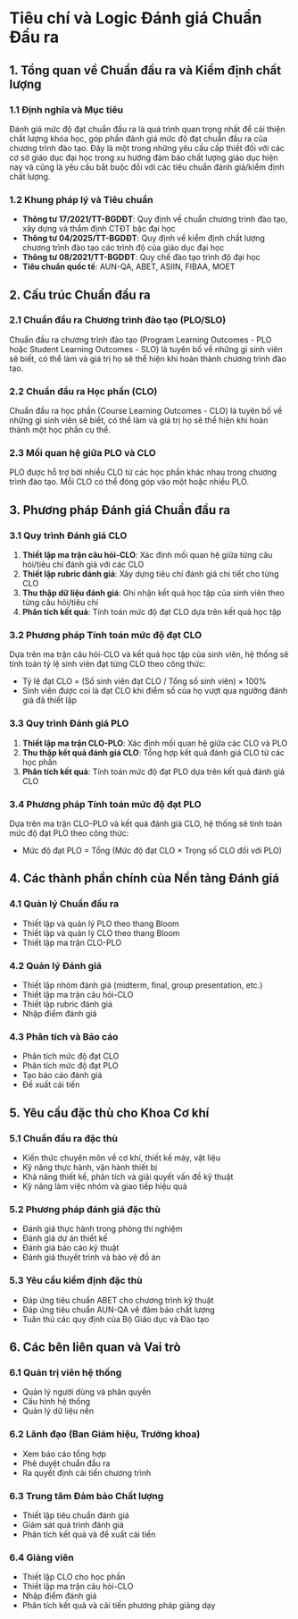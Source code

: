 # Tiêu chí và Logic Đánh giá Chuẩn Đầu ra

## 1. Tổng quan về Chuẩn đầu ra và Kiểm định chất lượng

### 1.1 Định nghĩa và Mục tiêu
Đánh giá mức độ đạt chuẩn đầu ra là quá trình quan trọng nhất để cải thiện chất lượng khóa học, góp phần đánh giá mức độ đạt chuẩn đầu ra của chương trình đào tạo. Đây là một trong những yêu cầu cấp thiết đối với các cơ sở giáo dục đại học trong xu hướng đảm bảo chất lượng giáo dục hiện nay và cũng là yêu cầu bắt buộc đối với các tiêu chuẩn đánh giá/kiểm định chất lượng.

### 1.2 Khung pháp lý và Tiêu chuẩn
- **Thông tư 17/2021/TT-BGDĐT**: Quy định về chuẩn chương trình đào tạo, xây dựng và thẩm định CTĐT bậc đại học
- **Thông tư 04/2025/TT-BGDĐT**: Quy định về kiểm định chất lượng chương trình đào tạo các trình độ của giáo dục đại học
- **Thông tư 08/2021/TT-BGDĐT**: Quy chế đào tạo trình độ đại học
- **Tiêu chuẩn quốc tế**: AUN-QA, ABET, ASIIN, FIBAA, MOET

## 2. Cấu trúc Chuẩn đầu ra

### 2.1 Chuẩn đầu ra Chương trình đào tạo (PLO/SLO)
Chuẩn đầu ra chương trình đào tạo (Program Learning Outcomes - PLO hoặc Student Learning Outcomes - SLO) là tuyên bố về những gì sinh viên sẽ biết, có thể làm và giá trị họ sẽ thể hiện khi hoàn thành chương trình đào tạo.

### 2.2 Chuẩn đầu ra Học phần (CLO)
Chuẩn đầu ra học phần (Course Learning Outcomes - CLO) là tuyên bố về những gì sinh viên sẽ biết, có thể làm và giá trị họ sẽ thể hiện khi hoàn thành một học phần cụ thể.

### 2.3 Mối quan hệ giữa PLO và CLO
PLO được hỗ trợ bởi nhiều CLO từ các học phần khác nhau trong chương trình đào tạo. Mỗi CLO có thể đóng góp vào một hoặc nhiều PLO.

## 3. Phương pháp Đánh giá Chuẩn đầu ra

### 3.1 Quy trình Đánh giá CLO
1. **Thiết lập ma trận câu hỏi-CLO**: Xác định mối quan hệ giữa từng câu hỏi/tiêu chí đánh giá với các CLO
2. **Thiết lập rubric đánh giá**: Xây dựng tiêu chí đánh giá chi tiết cho từng CLO
3. **Thu thập dữ liệu đánh giá**: Ghi nhận kết quả học tập của sinh viên theo từng câu hỏi/tiêu chí
4. **Phân tích kết quả**: Tính toán mức độ đạt CLO dựa trên kết quả học tập

### 3.2 Phương pháp Tính toán mức độ đạt CLO
Dựa trên ma trận câu hỏi-CLO và kết quả học tập của sinh viên, hệ thống sẽ tính toán tỷ lệ sinh viên đạt từng CLO theo công thức:
- Tỷ lệ đạt CLO = (Số sinh viên đạt CLO / Tổng số sinh viên) × 100%
- Sinh viên được coi là đạt CLO khi điểm số của họ vượt qua ngưỡng đánh giá đã thiết lập

### 3.3 Quy trình Đánh giá PLO
1. **Thiết lập ma trận CLO-PLO**: Xác định mối quan hệ giữa các CLO và PLO
2. **Thu thập kết quả đánh giá CLO**: Tổng hợp kết quả đánh giá CLO từ các học phần
3. **Phân tích kết quả**: Tính toán mức độ đạt PLO dựa trên kết quả đánh giá CLO

### 3.4 Phương pháp Tính toán mức độ đạt PLO
Dựa trên ma trận CLO-PLO và kết quả đánh giá CLO, hệ thống sẽ tính toán mức độ đạt PLO theo công thức:
- Mức độ đạt PLO = Tổng (Mức độ đạt CLO × Trọng số CLO đối với PLO)

## 4. Các thành phần chính của Nền tảng Đánh giá

### 4.1 Quản lý Chuẩn đầu ra
- Thiết lập và quản lý PLO theo thang Bloom
- Thiết lập và quản lý CLO theo thang Bloom
- Thiết lập ma trận CLO-PLO

### 4.2 Quản lý Đánh giá
- Thiết lập nhóm đánh giá (midterm, final, group presentation, etc.)
- Thiết lập ma trận câu hỏi-CLO
- Thiết lập rubric đánh giá
- Nhập điểm đánh giá

### 4.3 Phân tích và Báo cáo
- Phân tích mức độ đạt CLO
- Phân tích mức độ đạt PLO
- Tạo báo cáo đánh giá
- Đề xuất cải tiến

## 5. Yêu cầu đặc thù cho Khoa Cơ khí

### 5.1 Chuẩn đầu ra đặc thù
- Kiến thức chuyên môn về cơ khí, thiết kế máy, vật liệu
- Kỹ năng thực hành, vận hành thiết bị
- Khả năng thiết kế, phân tích và giải quyết vấn đề kỹ thuật
- Kỹ năng làm việc nhóm và giao tiếp hiệu quả

### 5.2 Phương pháp đánh giá đặc thù
- Đánh giá thực hành trong phòng thí nghiệm
- Đánh giá dự án thiết kế
- Đánh giá báo cáo kỹ thuật
- Đánh giá thuyết trình và bảo vệ đồ án

### 5.3 Yêu cầu kiểm định đặc thù
- Đáp ứng tiêu chuẩn ABET cho chương trình kỹ thuật
- Đáp ứng tiêu chuẩn AUN-QA về đảm bảo chất lượng
- Tuân thủ các quy định của Bộ Giáo dục và Đào tạo

## 6. Các bên liên quan và Vai trò

### 6.1 Quản trị viên hệ thống
- Quản lý người dùng và phân quyền
- Cấu hình hệ thống
- Quản lý dữ liệu nền

### 6.2 Lãnh đạo (Ban Giám hiệu, Trưởng khoa)
- Xem báo cáo tổng hợp
- Phê duyệt chuẩn đầu ra
- Ra quyết định cải tiến chương trình

### 6.3 Trung tâm Đảm bảo Chất lượng
- Thiết lập tiêu chuẩn đánh giá
- Giám sát quá trình đánh giá
- Phân tích kết quả và đề xuất cải tiến

### 6.4 Giảng viên
- Thiết lập CLO cho học phần
- Thiết lập ma trận câu hỏi-CLO
- Nhập điểm đánh giá
- Phân tích kết quả và cải tiến phương pháp giảng dạy
